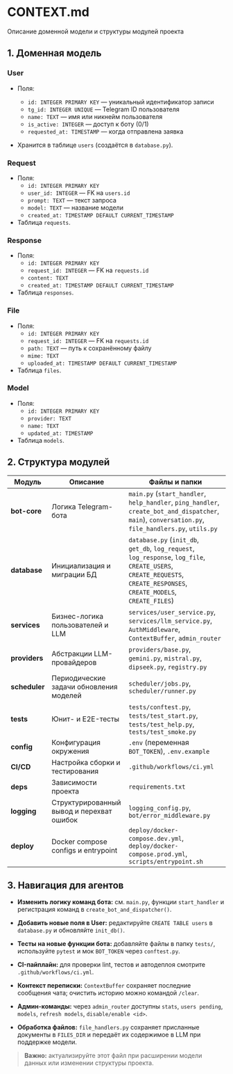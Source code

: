 # CONTEXT.md

Описание доменной модели и структуры модулей проекта

## 1. Доменная модель

### User

* Поля:

  * `id: INTEGER PRIMARY KEY` — уникальный идентификатор записи
  * `tg_id: INTEGER UNIQUE` — Telegram ID пользователя
  * `name: TEXT` — имя или никнейм пользователя
  * `is_active: INTEGER` — доступ к боту (0/1)
  * `requested_at: TIMESTAMP` — когда отправлена заявка
* Хранится в таблице `users` (создаётся в `database.py`).

### Request

* Поля:
  * `id: INTEGER PRIMARY KEY`
  * `user_id: INTEGER` — FK на `users.id`
  * `prompt: TEXT` — текст запроса
  * `model: TEXT` — название модели
  * `created_at: TIMESTAMP DEFAULT CURRENT_TIMESTAMP`
* Таблица `requests`.

### Response

* Поля:
  * `id: INTEGER PRIMARY KEY`
  * `request_id: INTEGER` — FK на `requests.id`
  * `content: TEXT`
  * `created_at: TIMESTAMP DEFAULT CURRENT_TIMESTAMP`
* Таблица `responses`.

### File

* Поля:
  * `id: INTEGER PRIMARY KEY`
  * `request_id: INTEGER` — FK на `requests.id`
  * `path: TEXT` — путь к сохранённому файлу
  * `mime: TEXT`
  * `uploaded_at: TIMESTAMP DEFAULT CURRENT_TIMESTAMP`
* Таблица `files`.

### Model

* Поля:
  * `id: INTEGER PRIMARY KEY`
  * `provider: TEXT`
  * `name: TEXT`
  * `updated_at: TIMESTAMP`
* Таблица `models`.

## 2. Структура модулей

| Модуль       | Описание                        | Файлы и папки                                                    |
| ------------ | ------------------------------- | ---------------------------------------------------------------- |
| **bot-core** | Логика Telegram-бота            | `main.py` (`start_handler`, `help_handler`, `ping_handler`, `create_bot_and_dispatcher`, `main`), `conversation.py`, `file_handlers.py`, `utils.py` |
| **database** | Инициализация и миграции БД     | `database.py` (`init_db`, `get_db`, `log_request`, `log_response`, `log_file`, `CREATE_USERS`, `CREATE_REQUESTS`, `CREATE_RESPONSES`, `CREATE_MODELS`, `CREATE_FILES`) |
| **services** | Бизнес-логика пользователей и LLM | `services/user_service.py`, `services/llm_service.py`, `AuthMiddleware`, `ContextBuffer`, `admin_router` |
| **providers** | Абстракции LLM-провайдеров | `providers/base.py`, `gemini.py`, `mistral.py`, `dipseek.py`, `registry.py` |
| **scheduler** | Периодические задачи обновления моделей | `scheduler/jobs.py`, `scheduler/runner.py` |
| **tests**    | Юнит- и E2E-тесты               | `tests/conftest.py`, `tests/test_start.py`, `tests/test_help.py`, `tests/test_smoke.py`                       |
| **config**   | Конфигурация окружения          | `.env` (переменная `BOT_TOKEN`), `.env.example`                                  |
| **CI/CD**    | Настройка сборки и тестирования | `.github/workflows/ci.yml`                                       |
| **deps**     | Зависимости проекта             | `requirements.txt`                                               |
| **logging**  | Структурированный вывод и перехват ошибок | `logging_config.py`, `bot/error_middleware.py` |
| **deploy**  | Docker compose configs и entrypoint | `deploy/docker-compose.dev.yml`, `deploy/docker-compose.prod.yml`, `scripts/entrypoint.sh` |

## 3. Навигация для агентов

* **Изменить логику команд бота:** см. `main.py`, функции `start_handler` и регистрация команд в `create_bot_and_dispatcher()`.
* **Добавить новые поля в User:** редактируйте `CREATE TABLE users` в `database.py` и обновляйте `init_db()`.
* **Тесты на новые функции бота:** добавляйте файлы в папку `tests/`, используйте `pytest` и мок `BOT_TOKEN` через `conftest.py`.
* **CI-пайплайн:** для проверки lint, тестов и автодеплоя смотрите `.github/workflows/ci.yml`.

* **Контекст переписки:** `ContextBuffer` сохраняет последние сообщения чата; очистить историю можно командой `/clear`.
* **Админ-команды:** через `admin_router` доступны `stats`, `users pending`, `models`, `refresh models`, `disable/enable <id>`.
* **Обработка файлов:** `file_handlers.py` сохраняет присланные документы в `FILES_DIR` и передаёт их содержимое в LLM при поддержке модели.

> **Важно:** актуализируйте этот файл при расширении модели данных или изменении структуры проекта.
